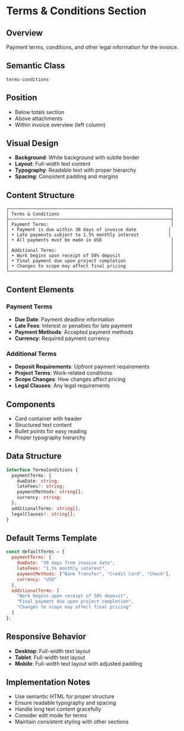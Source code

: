 # Terms & Conditions Section

## Overview
Payment terms, conditions, and other legal information for the invoice.

## Semantic Class
`terms-conditions`

## Position
- Below totals section
- Above attachments
- Within invoice overview (left column)

## Visual Design
- **Background**: White background with subtle border
- **Layout**: Full-width text content
- **Typography**: Readable text with proper hierarchy
- **Spacing**: Consistent padding and margins

## Content Structure
```
┌─────────────────────────────────────────────────────────────┐
│ Terms & Conditions                                          │
├─────────────────────────────────────────────────────────────┤
│ Payment Terms:                                              │
│ • Payment is due within 30 days of invoice date            │
│ • Late payments subject to 1.5% monthly interest           │
│ • All payments must be made in USD                          │
│                                                             │
│ Additional Terms:                                           │
│ • Work begins upon receipt of 50% deposit                   │
│ • Final payment due upon project completion                 │
│ • Changes to scope may affect final pricing                 │
└─────────────────────────────────────────────────────────────┘
```

## Content Elements

### Payment Terms
- **Due Date**: Payment deadline information
- **Late Fees**: Interest or penalties for late payment
- **Payment Methods**: Accepted payment methods
- **Currency**: Required payment currency

### Additional Terms
- **Deposit Requirements**: Upfront payment requirements
- **Project Terms**: Work-related conditions
- **Scope Changes**: How changes affect pricing
- **Legal Clauses**: Any legal requirements

## Components
- Card container with header
- Structured text content
- Bullet points for easy reading
- Proper typography hierarchy

## Data Structure
```typescript
interface TermsConditions {
  paymentTerms: {
    dueDate: string;
    lateFees?: string;
    paymentMethods: string[];
    currency: string;
  };
  additionalTerms: string[];
  legalClauses?: string[];
}
```

## Default Terms Template
```javascript
const defaultTerms = {
  paymentTerms: {
    dueDate: "30 days from invoice date",
    lateFees: "1.5% monthly interest",
    paymentMethods: ["Bank Transfer", "Credit Card", "Check"],
    currency: "USD"
  },
  additionalTerms: [
    "Work begins upon receipt of 50% deposit",
    "Final payment due upon project completion",
    "Changes to scope may affect final pricing"
  ]
};
```

## Responsive Behavior
- **Desktop**: Full-width text layout
- **Tablet**: Full-width text layout
- **Mobile**: Full-width text layout with adjusted padding

## Implementation Notes
- Use semantic HTML for proper structure
- Ensure readable typography and spacing
- Handle long text content gracefully
- Consider edit mode for terms
- Maintain consistent styling with other sections 